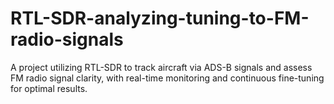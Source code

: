 # RTL-SDR-analyzing-tuning-to-FM-radio-signals
A project utilizing RTL-SDR to track aircraft via ADS-B signals and assess FM radio signal clarity, with real-time monitoring and continuous fine-tuning for optimal results.
